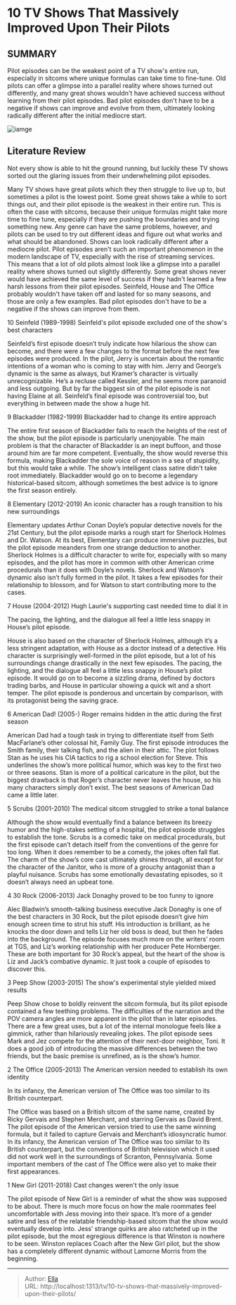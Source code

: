 # 10 TV Shows That Massively Improved Upon Their Pilots


## SUMMARY 


 Pilot episodes can be the weakest point of a TV show&#39;s entire run, especially in sitcoms where unique formulas can take time to fine-tune. 
 Old pilots can offer a glimpse into a parallel reality where shows turned out differently, and many great shows wouldn&#39;t have achieved success without learning from their pilot episodes. 
 Bad pilot episodes don&#39;t have to be a negative if shows can improve and evolve from them, ultimately looking radically different after the initial mediocre start. 

![iamge](https://static1.srcdn.com/wordpress/wp-content/uploads/2023/11/_0002_the-office-the-job.jpg)

## Literature Review
Not every show is able to hit the ground running, but luckily these TV shows sorted out the glaring issues from their underwhelming pilot episodes. 




Many TV shows have great pilots which they then struggle to live up to, but sometimes a pilot is the lowest point. Some great shows take a while to sort things out, and their pilot episode is the weakest in their entire run. This is often the case with sitcoms, because their unique formulas might take more time to fine tune, especially if they are pushing the boundaries and trying something new. Any genre can have the same problems, however, and pilots can be used to try out different ideas and figure out what works and what should be abandoned. Shows can look radically different after a mediocre pilot.
Pilot episodes aren&#39;t such an important phenomenon in the modern landscape of TV, especially with the rise of streaming services. This means that a lot of old pilots almost look like a glimpse into a parallel reality where shows turned out slightly differently. Some great shows never would have achieved the same level of success if they hadn&#39;t learned a few harsh lessons from their pilot episodes. Seinfeld, House and The Office probably wouldn&#39;t have taken off and lasted for so many seasons, and those are only a few examples. Bad pilot episodes don&#39;t have to be a negative if the shows can improve from them.









 








 10  Seinfeld (1989-1998) 
Seinfeld&#39;s pilot episode excluded one of the show&#39;s best characters


 







Seinfeld’s first episode doesn’t truly indicate how hilarious the show can become, and there were a few changes to the format before the next few episodes were produced. In the pilot, Jerry is uncertain about the romantic intentions of a woman who is coming to stay with him. Jerry and George’s dynamic is the same as always, but Kramer’s character is virtually unrecognizable. He’s a recluse called Kessler, and he seems more paranoid and less outgoing. But by far the biggest sin of the pilot episode is not having Elaine at all. Seinfeld’s final episode was controversial too, but everything in between made the show a huge hit.





 9  Blackadder (1982-1999) 
Blackadder had to change its entire approach
        

The entire first season of Blackadder fails to reach the heights of the rest of the show, but the pilot episode is particularly unenjoyable. The main problem is that the character of Blackadder is an inept buffoon, and those around him are far more competent. Eventually, the show would reverse this formula, making Blackadder the sole voice of reason in a sea of stupidity, but this would take a while. The show’s intelligent class satire didn’t take root immediately. Blackadder would go on to become a legendary historical-based sitcom, although sometimes the best advice is to ignore the first season entirely.





 8  Elementary (2012-2019) 
An iconic character has a rough transition to his new surroundings
        

Elementary updates Arthur Conan Doyle’s popular detective novels for the 21st Century, but the pilot episode marks a rough start for Sherlock Holmes and Dr. Watson. At its best, Elementary can produce immersive puzzles, but the pilot episode meanders from one strange deduction to another. Sherlock Holmes is a difficult character to write for, especially with so many episodes, and the pilot has more in common with other American crime procedurals than it does with Doyle’s novels. Sherlock and Watson’s dynamic also isn’t fully formed in the pilot. It takes a few episodes for their relationship to blossom, and for Watson to start contributing more to the cases.





 7  House (2004-2012) 
Hugh Laurie&#39;s supporting cast needed time to dial it in
        

The pacing, the lighting, and the dialogue all feel a little less snappy in House’s pilot episode. 

House is also based on the character of Sherlock Holmes, although it’s a less stringent adaptation, with House as a doctor instead of a detective. His character is surprisingly well-formed in the pilot episode, but a lot of his surroundings change drastically in the next few episodes. The pacing, the lighting, and the dialogue all feel a little less snappy in House’s pilot episode. It would go on to become a sizzling drama, defined by doctors trading barbs, and House in particular showing a quick wit and a short temper. The pilot episode is ponderous and uncertain by comparison, with its protagonist being the saving grace.





 6  American Dad! (2005-) 
Roger remains hidden in the attic during the first season
        

American Dad had a tough task in trying to differentiate itself from Seth MacFarlane’s other colossal hit, Family Guy. The first episode introduces the Smith family, their talking fish, and the alien in their attic. The plot follows Stan as he uses his CIA tactics to rig a school election for Steve. This underlines the show’s more political humor, which was key to the first two or three seasons. Stan is more of a political caricature in the pilot, but the biggest drawback is that Roger’s character never leaves the house, so his many characters simply don’t exist. The best seasons of American Dad came a little later.





 5  Scrubs (2001-2010) 
The medical sitcom struggled to strike a tonal balance
        

Although the show would eventually find a balance between its breezy humor and the high-stakes setting of a hospital, the pilot episode struggles to establish the tone. Scrubs is a comedic take on medical procedurals, but the first episode can’t detach itself from the conventions of the genre for too long. When it does remember to be a comedy, the jokes often fall flat. The charm of the show’s core cast ultimately shines through, all except for the character of the Janitor, who is more of a grouchy antagonist than a playful nuisance. Scrubs has some emotionally devastating episodes, so it doesn’t always need an upbeat tone.





 4  30 Rock (2006-2013) 
Jack Donaghy proved to be too funny to ignore


 







Alec Bladwin’s smooth-talking business executive Jack Donaghy is one of the best characters in 30 Rock, but the pilot episode doesn’t give him enough screen time to strut his stuff. His introduction is brilliant, as he knocks the door down and tells Liz her old boss is dead, but then he fades into the background. The episode focuses much more on the writers’ room at TGS, and Liz’s working relationship with her producer Pete Hornberger. These are both important for 30 Rock’s appeal, but the heart of the show is Liz and Jack’s combative dynamic. It just took a couple of episodes to discover this.





 3  Peep Show (2003-2015) 
The show&#39;s experimental style yielded mixed results
        

Peep Show chose to boldly reinvent the sitcom formula, but its pilot episode contained a few teething problems. The difficulties of the narration and the POV camera angles are more apparent in the pilot than in later episodes. There are a few great uses, but a lot of the internal monologue feels like a gimmick, rather than hilariously revealing jokes. The pilot episode sees Mark and Jez compete for the attention of their next-door neighbor, Toni. It does a good job of introducing the massive differences between the two friends, but the basic premise is unrefined, as is the show’s humor.





 2  The Office (2005-2013) 
The American version needed to establish its own identity
        

In its infancy, the American version of The Office was too similar to its British counterpart. 

The Office was based on a British sitcom of the same name, created by Ricky Gervais and Stephen Merchant, and starring Gervais as David Brent. The pilot episode of the American version tried to use the same winning formula, but it failed to capture Gervais and Merchant’s idiosyncratic humor. In its infancy, the American version of The Office was too similar to its British counterpart, but the conventions of British television which it used did not work well in the surroundings of Scranton, Pennsylvania. Some important members of the cast of The Office were also yet to make their first appearances.





 1  New Girl (2011-2018) 
Cast changes weren&#39;t the only issue


 







The pilot episode of New Girl is a reminder of what the show was supposed to be about. There is much more focus on how the male roommates feel uncomfortable with Jess moving into their space. It’s more of a gender satire and less of the relatable friendship-based sitcom that the show would eventually develop into. Jess’ strange quirks are also ratcheted up in the pilot episode, but the most egregious difference is that Winston is nowhere to be seen. Winston replaces Coach after the New Girl pilot, but the show has a completely different dynamic without Lamorne Morris from the beginning. 

---

> Author: [Ella](https://instagram.hk.cn/)  
> URL: http://localhost:1313/tv/10-tv-shows-that-massively-improved-upon-their-pilots/  

